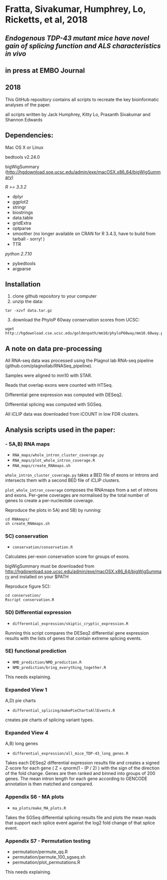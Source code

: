 # Fratta, Sivakumar, Humphrey, Lo, Ricketts, et al, 2018
## *Endogenous TDP-43 mutant mice have novel gain of splicing function and ALS characteristics in vivo*
## in press at EMBO Journal
## 2018

This GitHub repository contains all scripts to recreate the key bioinformatic analyses of the paper.

all scripts written by Jack Humphrey, Kitty Lo, Prasanth Sivakumar and Shannon Edwards

## Dependencies:

Mac OS X or Linux

bedtools v2.24.0

bigWigSummary (http://hgdownload.soe.ucsc.edu/admin/exe/macOSX.x86_64/bigWigSummary)

*R >= 3.3.2*
- dplyr
- ggplot2
- stringr
- biostrings
- data.table
- gridExtra
- optparse
- smoother (no longer available on CRAN for R 3.4.3, have to build from tarball - sorry! )
- TTR

*python 2.7.10*
- pybedtools
- argparse


## Installation

1. clone github repository to your computer
1. unzip the data:

```
tar -xzvf data.tar.gz
```

3. download the PhyloP 60way conservation scores from UCSC:

```
wget http://hgdownload.cse.ucsc.edu/goldenpath/mm10/phyloP60way/mm10.60way.phyloP60way.bw
```


## A note on data pre-processing

All RNA-seq data was processed using the Plagnol lab RNA-seq pipeline (github.com/plagnollab/RNASeq_pipeline). 

Samples were aligned to mm10 with STAR.

Reads that overlap exons were counted with HTSeq. 

Differential gene expression was computed with DESeq2.

Differential splicing was computed with SGSeq.

All iCLIP data was downloaded from iCOUNT in low FDR clusters.

## Analysis scripts used in the paper:

###  - 5A,B) RNA maps 	

-  `RNA_maps/whole_intron_cluster_coverage.py`	
-  `RNA_maps/plot_whole_intron_coverage.R`
-  `RNA_maps/create_RNAmaps.sh`

`whole_intron_cluster_coverage.py` takes a BED file of exons or introns and intersects them with a second BED file of iCLIP clusters.

`plot_whole_intron_coverage` composes the RNAmaps from a set of introns and exons. Per-gene coverages are normalised by the total number of genes to create a per-nucleotide coverage.

Reproduce the plots in 5A) and 5B) by running: 

```
cd RNAmaps/
sh create_RNAmaps.sh
```


### 5C) conservation
- `conservation/conservation.R`

Calculates per-exon conservation score for groups of exons.

bigWigSummary must be downloaded from http://hgdownload.soe.ucsc.edu/admin/exe/macOSX.x86_64/bigWigSummary and installed on your $PATH

Reproduce figure 5C):

```
cd conservation/
Rscript conservation.R
```

### 5D) Differential expression 
- `differential_expression/skiptic_cryptic_expression.R`

Running this script compares the DESeq2 differential gene expression results with the lists of genes that contain extreme splicing events.

### 5E) functional prediction
- `NMD_prediction/NMD_prediction.R`
- `NMD_prediction/bring_everything_together.R`

This needs explaining. 

### Expanded View 1
A,D) pie charts
- `differential_splicing/makePieChartsAllEvents.R`

creates pie charts of splicing variant types. 


### Expanded View 4
A,B) long genes
- `differential_expression/all_mice_TDP-43_long_genes.R`

Takes each DESeq2 differential expression results file and creates a signed Z-score for each gene ( Z = qnorm(1 - (P / 2)  ) with the sign of the direction of the fold change. Genes are then ranked and binned into groups of 200 genes. The mean intron length for each gene according to GENCODE annotation is then matched and compared.

### Appendix S6 - MA plots 
- `ma_plots/make_MA_plots.R`

Takes the SGSeq differential splicing results file and plots the mean reads that support each splice event against the log2 fold change of that splice event.


### Appendix S7 - Permutation testing
- permutation/permute_qq.R
- permutation/permute_100_sgseq.sh
- permutation/plot_permutations.R

This needs explaining.


